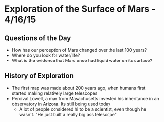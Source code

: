 # Exploration of the Surface of Mars - 4/16/15

## Questions of the Day
- How has our perception of Mars changed over the last 100 years?
- Where do you look for water/life?
- What is the evidence that Mars once had liquid water on its surface?

## History of Exploration
- The first map was made about 200 years ago, when humans first started making relatively large telescopes
- Percival Lowell, a man from Masachusetts invested his inheritance in an observatory in Arizona. Its still being used today
    + A lot of people considered hi to be a scientist, even though he wasn't. "He just built a really big ass telescope"
